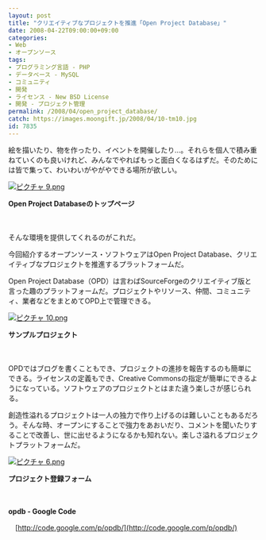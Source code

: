 ```yaml
---
layout: post
title: "クリエイティブなプロジェクトを推進「Open Project Database」"
date: 2008-04-22T09:00:00+09:00
categories:
- Web
- オープンソース
tags: 
- プログラミング言語 - PHP
- データベース - MySQL
- コミュニティ
- 開発
- ライセンス - New BSD License
- 開発 - プロジェクト管理
permalink: /2008/04/open_project_database/
catch: https://images.moongift.jp/2008/04/10-tm10.jpg
id: 7835
---
```

絵を描いたり、物を作ったり、イベントを開催したり…。それらを個人で積み重ねていくのも良いけれど、みんなでやればもっと面白くなるはずだ。そのためには皆で集って、わいわいがやがやできる場所が欲しい。

  

[![ピクチャ 9.png](https://images.moongift.jp/2008/04/9-tm5.jpg)](https://images.moongift.jp/2008/04/95.jpg)  
  
**Open Project Databaseのトップページ**

  

　

  

そんな環境を提供してくれるのがこれだ。

  

今回紹介するオープンソース・ソフトウェアはOpen Project Database、クリエイティブなプロジェクトを推進するプラットフォームだ。

  
  
<!--more-->  

Open Project Database（OPD）は言わばSourceForgeのクリエイティブ版と言った趣のプラットフォームだ。プロジェクトやリソース、仲間、コミュニティ、業者などをまとめてOPD上で管理できる。

  

[![ピクチャ 10.png](https://images.moongift.jp/2008/04/10-tm10.jpg)](https://images.moongift.jp/2008/04/1010.jpg)  
  
**サンプルプロジェクト**

  

　

  

OPDではブログを書くこともでき、プロジェクトの進捗を報告するのも簡単にできる。ライセンスの定義もでき、Creative Commonsの指定が簡単にできるようになっている。ソフトウェアのプロジェクトとはまた違う楽しさが感じられる。

  

創造性溢れるプロジェクトは一人の独力で作り上げるのは難しいこともあるだろう。そんな時、オープンにすることで強力をあおいだり、コメントを聞いたりすることで改善し、世に出せるようになるかも知れない。楽しさ溢れるプロジェクトプラットフォームだ。

  

[![ピクチャ 6.png](https://images.moongift.jp/2008/04/6-tm5.jpg)](https://images.moongift.jp/2008/04/65.jpg)  
  
**プロジェクト登録フォーム**

  

　

  

**opdb - Google Code**  
  
　[http://code.google.com/p/opdb/](http://code.google.com/p/opdb/)

  
